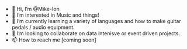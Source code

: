 - 👋 Hi, I’m @Mike-Ion
- 👀 I’m interested in Music and things!
- 🌱 I’m currently learning a variety of languages and how to make guitar pedals / audio equipment.
- 💞️ I’m looking to collaborate on data intenisve or event driven projects.
- 📫 How to reach me [coming soon]

<!---
Mike-Ion/Mike-Ion is a ✨ special ✨ repository because its `README.md` (this file) appears on your GitHub profile.
You can click the Preview link to take a look at your changes.
--->
